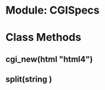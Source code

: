 # Module: CGISpecs
    



# Class Methods
## cgi_new(html "html4") [](#method-c-cgi_new)
## split(string ) [](#method-c-split)


